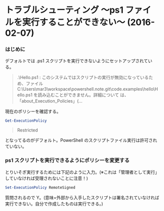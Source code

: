# トラブルシューティング ～ps1 ファイルを実行することができない～ (2016-02-07)

### はじめに

デフォルトでは .ps1 スクリプトを実行できないようにセットアップされている。

>.\Hello.ps1 : このシステムではスクリプトの実行が無効になっているため、ファイル
> C:\Users\mar3\workspace\powershell.note.git\code.examples\hello\Hello.ps1 を読み込むことができません。詳細について
> は、「about_Execution_Policies」(...

現在のポリシーを確認する。

```PowerShell
Get-ExecutionPolicy
```

> Restricted

となってるのがデフォルト。PowerShell のスクリプトファイル実行は許可されていない。

### ps1 スクリプトを実行できるようにポリシーを変更する

とりいそぎ実行するためには下記のように入力。(※これは「管理者として実行」していなければ受理されないことに注意！)

```PowerShell
Set-ExecutionPolicy RemoteSigned
```

質問されるので Y。(意味=外部から入手したスクリプトは署名されていなければ実行できない。自分で作成したものは実行できる。)
